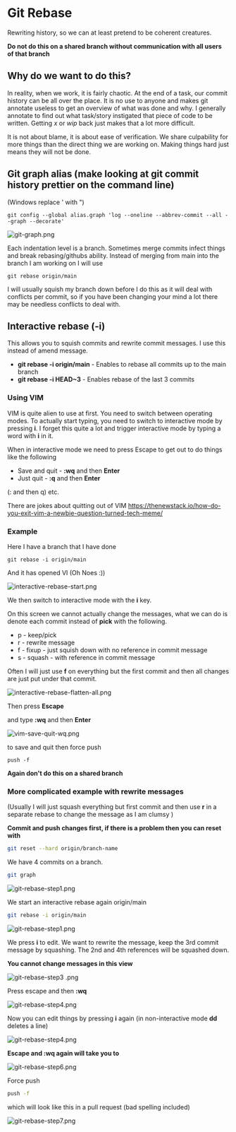 # Git Rebase

Rewriting history, so we can at least pretend to be coherent creatures.

**Do not do this on a shared branch without communication with all users of that branch**

## Why do we want to do this?

In reality, when we work, it is fairly chaotic. At the end of a task, our commit history can be all over the place. It is
no use to anyone and makes git annotate useless to get an overview of what was done and why. I generally annotate to find
out what task/story instigated that piece of code to be written. Getting *x* or *wip* back just makes that a lot more
difficult.

It is not about blame, it is about ease of verification. We share culpability for more things than the direct thing we
are working on. Making things hard just means they will not be done.

## Git graph alias (make looking at git commit history prettier on the command line)

(Windows replace ' with ")
```shell
git config --global alias.graph 'log --oneline --abbrev-commit --all --graph --decorate'
```

![git-graph.png](images/git-graph.png)

Each indentation level is a branch. Sometimes merge commits infect things and break rebasing/githubs ability. Instead of 
merging from main into the branch I am working on I will use 

```shell
git rebase origin/main
```

I will usually squish my branch down before I do this as it will deal with conflicts per commit, so if you have been
changing your mind a lot there may be needless conflicts to deal with.


## Interactive rebase (-i)

This allows you to squish commits and rewrite commit messages. I use this instead of amend message.

* **git rebase -i origin/main** - Enables to rebase all commits up to the main branch
* **git rebase -i HEAD~3** - Enables rebase of the last 3 commits

### Using VIM

VIM is quite alien to use at first. You need to switch between operating modes. To actually start typing, you need to switch
to interactive mode by pressing **i**. I forget this quite a lot and trigger interactive mode by typing a word with **i**
in it.

When in interactive mode we need to press Escape to get out to do things like the following
* Save and quit - **:wq** and then **Enter**
* Just quit - **:q** and then **Enter**
 
(: and then q) etc.

There are jokes about quitting out of VIM <https://thenewstack.io/how-do-you-exit-vim-a-newbie-question-turned-tech-meme/>

### Example

Here I have a branch that I have done 

```shell
git rebase -i origin/main
```

And it has opened VI (Oh Noes :))

![interactive-rebase-start.png](images/rebasing/interactive-rebase-start.png)

We then switch to interactive mode with the **i** key.

On this screen we cannot actually change the messages, what we can do is denote each commit instead of **pick** with the 
following.

* p - keep/pick
* r - rewrite message
* f - fixup - just squish down with no reference in commit message
* s - squash - with reference in commit message

Often I will just use **f** on everything but the first commit and then all changes are just put under that commit.

![interactive-rebase-flatten-all.png](interactive-rebase-flatten-all.png)

Then press **Escape**

and type **:wq** and then **Enter**

![vim-save-quit-wq.png](images/vim-save-quit-wq.png)

to save and quit then force push

```shell
push -f
```

**Again don't do this on a shared branch**

### More complicated example with rewrite messages

(Usually I will just squash everything but first commit and then use **r** in a separate rebase to change the message as I am clumsy )

**Commit and push changes first, if there is a problem then you can reset with**
```bash
git reset --hard origin/branch-name
```

We have 4 commits on a branch. 
```bash
git graph
```

![git-rebase-step1.png](images/rebasing/git-rebase-step1.png)

We start an interactive rebase again origin/main
```bash
git rebase -i origin/main
```

![git-rebase-step1.png](images/rebasing/git-rebase-step2.png)

We press **i** to edit. We want to rewrite the message, keep the 3rd commit message by squashing. The 2nd and 4th references will be squashed down.


**You cannot change messages in this view** 

![git-rebase-step3 .png](images/rebasing/git-rebase-step3.png)

Press escape and then **:wq**

![git-rebase-step4.png](images/rebasing/git-rebase-step4.png)

Now you can edit things by pressing **i** again (in non-interactive mode **dd** deletes a line)

![git-rebase-step4.png](images/rebasing/git-rebase-step5.png)

**Escape and :wq again will take you to**

![git-rebase-step6.png](images/rebasing/git-rebase-step6.png)

Force push
```bash
push -f
```

which will look like this in a pull request (bad spelling included)

![git-rebase-step7.png](images/rebasing/git-rebase-step7.png)
